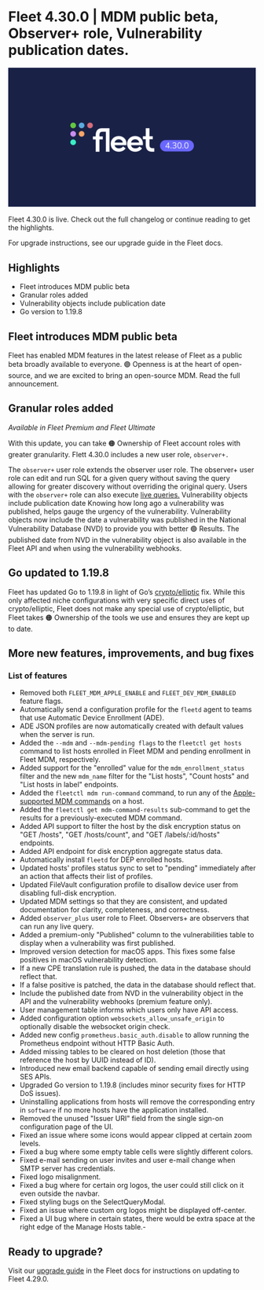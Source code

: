 # Fleet 4.30.0 | MDM public beta, Observer+ role, Vulnerability publication dates.

![Fleet 4.29.0](../website/assets/images/articles/fleet-4.30.0-1600x900@2x.png)

Fleet 4.30.0 is live. Check out the full changelog or continue reading to get the highlights.

For upgrade instructions, see our upgrade guide in the Fleet docs.

## Highlights

* Fleet introduces MDM public beta
* Granular roles added
* Vulnerability objects include publication date
* Go version to 1.19.8

## Fleet introduces MDM public beta

Fleet has enabled MDM features in the latest release of Fleet as a public beta broadly available to everyone. 🟣 Openness is at the heart of open-source, and we are excited to bring an open-source MDM. Read the full announcement.

## Granular roles added
_Available in Fleet Premium and Fleet Ultimate_

With this update, you can take 🟠 Ownership of Fleet account roles with greater granularity. Flett 4.30.0 includes a new user role, `observer+.`

The `observer+` user role extends the observer user role. The observer+ user role can edit and run SQL for a given query without saving the query allowing for greater discovery without overriding the original query. Users with the `observer+` role can also execute [live queries.](https://fleetdm.com/docs/using-fleet/fleet-ui#run-a-query)
Vulnerability objects include publication date
Knowing how long ago a vulnerability was published, helps gauge the urgency of the vulnerability. Vulnerability objects now include the date a vulnerability was published in the National Vulnerability Database (NVD) to provide you with better 🟢 Results. The published date from NVD in the vulnerability object is also available in the Fleet API and when using the vulnerability webhooks.

## Go updated to 1.19.8

Fleet has updated Go to 1.19.8 in light of Go’s [crypto/elliptic](https://github.com/golang/go/issues/58647) fix. While this only affected niche configurations with very specific direct uses of crypto/elliptic, Fleet does not make any special use of crypto/elliptic, but Fleet takes 🟠 Ownership of the tools we use and ensures they are kept up to date.

## More new features, improvements, and bug fixes

### List of features

- Removed both `FLEET_MDM_APPLE_ENABLE` and `FLEET_DEV_MDM_ENABLED` feature flags.
- Automatically send a configuration profile for the `fleetd` agent to teams that use Automatic Device Enrollment (ADE).
- ADE JSON profiles are now automatically created with default values when the server is run.
- Added the `--mdm` and `--mdm-pending flags` to the `fleetctl get hosts` command to list hosts enrolled in Fleet MDM and pending enrollment in Fleet MDM, respectively.
- Added support for the "enrolled" value for the `mdm_enrollment_status` filter and the new `mdm_name` filter for the "List hosts", "Count hosts" and "List hosts in label" endpoints.
- Added the `fleetctl mdm run-command` command, to run any of the [Apple-supported MDM commands](https://developer.apple.com/documentation/devicemanagement/commands_and_queries) on a host.
- Added the `fleetctl get mdm-command-results` sub-command to get the results for a previously-executed MDM command.
- Added API support to filter the host by the disk encryption status on "GET /hosts", "GET /hosts/count", and "GET /labels/:id/hosts" endpoints.
- Added API endpoint for disk encryption aggregate status data.
- Automatically install `fleetd` for DEP enrolled hosts.
- Updated hosts' profiles status sync to set to "pending" immediately after an action that affects their list of profiles.
- Updated FileVault configuration profile to disallow device user from disabling full-disk encryption.
- Updated MDM settings so that they are consistent, and updated documentation for clarity, completeness, and correctness.
- Added `observer_plus` user role to Fleet. Observers+ are observers that can run any live query.
- Added a premium-only "Published" column to the vulnerabilities table to display when a vulnerability was first published.
- Improved version detection for macOS apps. This fixes some false positives in macOS vulnerability detection.
- If a new CPE translation rule is pushed, the data in the database should reflect that.
- If a false positive is patched, the data in the database should reflect that.
- Include the published date from NVD in the vulnerability object in the API and the vulnerability webhooks (premium feature only).
- User management table informs which users only have API access.
- Added configuration option `websockets_allow_unsafe_origin` to optionally disable the websocket origin check.
- Added new config `prometheus.basic_auth.disable` to allow running the Prometheus endpoint without HTTP Basic Auth.
- Added missing tables to be cleared on host deletion (those that reference the host by UUID instead of ID).
- Introduced new email backend capable of sending email directly using SES APIs.
- Upgraded Go version to 1.19.8 (includes minor security fixes for HTTP DoS issues).
- Uninstalling applications from hosts will remove the corresponding entry in `software` if no more hosts have the application installed.
- Removed the unused "Issuer URI" field from the single sign-on configuration page of the UI.
- Fixed an issue where some icons would appear clipped at certain zoom levels.
- Fixed a bug where some empty table cells were slightly different colors.
- Fixed e-mail sending on user invites and user e-mail change when SMTP server has credentials.
- Fixed logo misalignment.
- Fixed a bug where for certain org logos, the user could still click on it even outside the navbar.
- Fixed styling bugs on the SelectQueryModal.
- Fixed an issue where custom org logos might be displayed off-center.
- Fixed a UI bug where in certain states, there would be extra space at the right edge of the Manage Hosts table.-

## Ready to upgrade?

Visit our [upgrade guide](https://fleetdm.com/docs/deploying/upgrading-fleet) in the Fleet docs for instructions on updating to Fleet 4.29.0.

<meta name="category" value="releases">
<meta name="authorFullName" value="JD Strong">
<meta name="authorGitHubUsername" value="spokanemac">
<meta name="publishedOn" value="2023-04-11">
<meta name="articleTitle" value="Fleet 4.30.0 | MDM public beta, Observer+ role, Vulnerability publication dates">
<meta name="articleImageUrl" value="../website/assets/images/articles/fleet-4.30.0-1600x900@2x.png">
